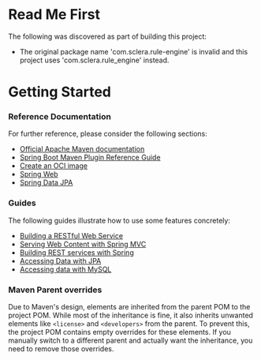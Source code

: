 # Read Me First
The following was discovered as part of building this project:

* The original package name 'com.sclera.rule-engine' is invalid and this project uses 'com.sclera.rule_engine' instead.

# Getting Started

### Reference Documentation
For further reference, please consider the following sections:

* [Official Apache Maven documentation](https://maven.apache.org/guides/index.html)
* [Spring Boot Maven Plugin Reference Guide](https://docs.spring.io/spring-boot/3.3.5/maven-plugin)
* [Create an OCI image](https://docs.spring.io/spring-boot/3.3.5/maven-plugin/build-image.html)
* [Spring Web](https://docs.spring.io/spring-boot/3.3.5/reference/web/servlet.html)
* [Spring Data JPA](https://docs.spring.io/spring-boot/3.3.5/reference/data/sql.html#data.sql.jpa-and-spring-data)

### Guides
The following guides illustrate how to use some features concretely:

* [Building a RESTful Web Service](https://spring.io/guides/gs/rest-service/)
* [Serving Web Content with Spring MVC](https://spring.io/guides/gs/serving-web-content/)
* [Building REST services with Spring](https://spring.io/guides/tutorials/rest/)
* [Accessing Data with JPA](https://spring.io/guides/gs/accessing-data-jpa/)
* [Accessing data with MySQL](https://spring.io/guides/gs/accessing-data-mysql/)

### Maven Parent overrides

Due to Maven's design, elements are inherited from the parent POM to the project POM.
While most of the inheritance is fine, it also inherits unwanted elements like `<license>` and `<developers>` from the parent.
To prevent this, the project POM contains empty overrides for these elements.
If you manually switch to a different parent and actually want the inheritance, you need to remove those overrides.

